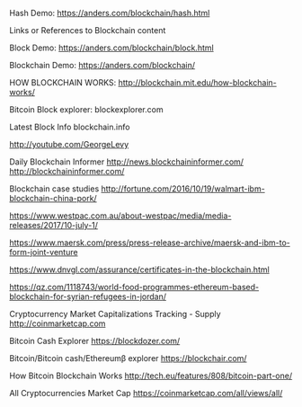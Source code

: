 Hash Demo:
https://anders.com/blockchain/hash.html

Links or References to Blockchain content

Block Demo:
https://anders.com/blockchain/block.html

Blockchain Demo:
https://anders.com/blockchain/

HOW BLOCKCHAIN WORKS:
http://blockchain.mit.edu/how-blockchain-works/

Bitcoin Block explorer:
blockexplorer.com

Latest Block Info
blockchain.info

http://youtube.com/GeorgeLevy

Daily Blockchain Informer
http://news.blockchaininformer.com/
http://blockchaininformer.com/

Blockchain case studies
http://fortune.com/2016/10/19/walmart-ibm-blockchain-china-pork/

https://www.westpac.com.au/about-westpac/media/media-releases/2017/10-july-1/

https://www.maersk.com/press/press-release-archive/maersk-and-ibm-to-form-joint-venture

https://www.dnvgl.com/assurance/certificates-in-the-blockchain.html

https://qz.com/1118743/world-food-programmes-ethereum-based-blockchain-for-syrian-refugees-in-jordan/

Cryptocurrency Market Capitalizations Tracking - Supply
http://coinmarketcap.com

Bitcoin Cash Explorer
https://blockdozer.com/

Bitcoin/Bitcoin cash/Ethereumβ explorer
https://blockchair.com/

How Bitcoin Blockchain Works
http://tech.eu/features/808/bitcoin-part-one/

All Cryptocurrencies Market Cap
https://coinmarketcap.com/all/views/all/
